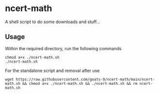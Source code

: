 # ncert-math
A shell script to do some downloads and stuff...

## Usage

Within the required directory, run the following commands

```
chmod a+x ./ncert-math.sh
./ncert-math.sh
```

For the standalone script and removal after use
``` 
wget https://raw.githubusercontent.com/goats-9/ncert-math/main/ncert-math.sh && chmod a+x ./ncert-math.sh && ./ncert-math.sh && rm ncert-math.sh
```
